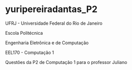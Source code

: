 # yuripereiradantas_P2

UFRJ - Universidade Federal do Rio de Janeiro

Escola Politécnica

Engenharia Eletrônica e de Computação

EEL170 - Computação 1

Questões da P2 de Computação 1 para o professor Juliano 


